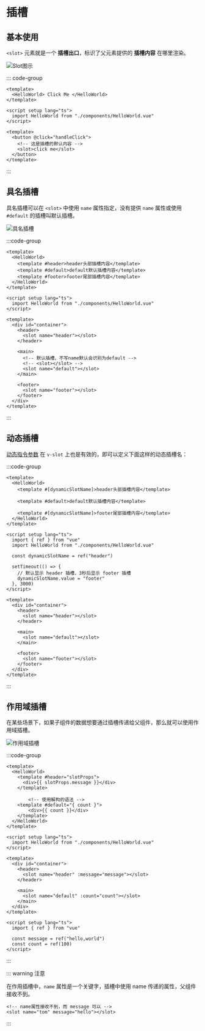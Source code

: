# 插槽

## 基本使用

`<slot>` 元素就是一个 **插槽出口**，标识了父元素提供的 **插槽内容** 在哪里渲染。

![Slot图示](https://cn.vuejs.org/assets/slots.CKcE8XYd.png)

::: code-group

```vue [App.vue]
<template>
  <HelloWorld> Click Me </HelloWorld>
</template>

<script setup lang="ts">
  import HelloWorld from "./components/HelloWorld.vue"
</script>
```

```vue [HelloWorld.vue] {3}
<template>
  <button @click="handleClick">
    <!-- 这是插槽的默认内容 -->
    <slot>click me</slot>
  </button>
</template>
```

:::



## 具名插槽

具名插槽可以在 `<slot>` 中使用 `name` 属性指定，没有提供 `name` 属性或使用 `#default` 的插槽叫默认插槽。

![具名插槽](https://cn.vuejs.org/assets/named-slots.CCIb9Mo_.png)

:::code-group

```vue [App.vue]
<template>
  <HelloWorld>
    <template #header>header头部插槽内容</template>
    <template #default>default默认插槽内容</template>
    <template #footer>footer尾部插槽内容</template>
  </HelloWorld>
</template>

<script setup lang="ts">
  import HelloWorld from "./components/HelloWorld.vue"
</script>
```

```vue [HelloWorld.vue]
<template>
  <div id="container">
    <header>
      <slot name="header"></slot>
    </header>

    <main>
      <!-- 默认插槽，不写name默认会识别为default -->
      <!-- <slot></slot> -->
      <slot name="default"></slot>
    </main>

    <footer>
      <slot name="footer"></slot>
    </footer>
  </div>
</template>
```

:::



## 动态插槽

[动态指令参数](https://cn.vuejs.org/guide/essentials/template-syntax.html#dynamic-arguments) 在 `v-slot` 上也是有效的，即可以定义下面这样的动态插槽名：

:::code-group

```vue [App.vue] {3,7,15,19}
<template>
  <HelloWorld>
    <template #[dynamicSlotName]>header头部插槽内容</template>

    <template #default>default默认插槽内容</template>

    <template #[dynamicSlotName]>footer尾部插槽内容</template>
  </HelloWorld>
</template>

<script setup lang="ts">
  import { ref } from "vue"
  import HelloWorld from "./components/HelloWorld.vue"

  const dynamicSlotName = ref("header")

  setTimeout(() => {
    // 默认显示 header 插槽，3秒后显示 footer 插槽
    dynamicSlotName.value = "footer"
  }, 3000)
</script>
```

```vue [HelloWorld.vue]
<template>
  <div id="container">
    <header>
      <slot name="header"></slot>
    </header>

    <main>
      <slot name="default"></slot>
    </main>

    <footer>
      <slot name="footer"></slot>
    </footer>
  </div>
</template>
```

:::



## 作用域插槽

在某些场景下，如果子组件的数据想要通过插槽传递给父组件，那么就可以使用作用域插槽。

![作用域插槽](https://cn.vuejs.org/assets/scoped-slots.B67tIPc5.svg)

:::code-group

```vue [App.vue] {3,8}
<template>
  <HelloWorld>
    <template #header="slotProps">
      <div>{{ slotProps.message }}</div>
  	</template>

		<!-- 使用解构的语法 -->
    <template #default="{ count }">
    	<div>{{ count }}</div>
    </template>
  </HelloWorld>
</template>

<script setup lang="ts">
  import HelloWorld from "./components/HelloWorld.vue"
</script>
```

```vue [HelloWorld.vue] {4,8}
<template>
  <div id="container">
    <header>
      <slot name="header" :message="message"></slot>
    </header>

    <main>
      <slot name="default" :count="count"></slot>
    </main>
  </div>
</template>

<script setup lang="ts">
  import { ref } from "vue"

  const message = ref("hello,world")
  const count = ref(100)
</script>
```

:::

::: warning 注意

在作用插槽中，`name` 属性是一个关键字，插槽中使用 name 传递的属性，父组件接收不到。

```vue
<!-- name属性接收不到，而 message 可以 -->
<slot name="tom" message="hello"></slot>
```

:::